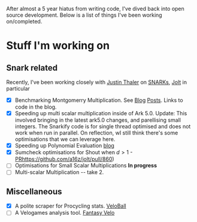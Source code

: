 After almost a 5 year hiatus from writing code, I've dived back into open source development.
Below is a list of things I've been working on/completed.

# Stuff I'm working on

## Snark related

Recently, I've been working closely with [Justin Thaler](https://people.cs.georgetown.edu/jthaler/) 
on [SNARKs](https://www.youtube.com/watch?v=tg6lKPdR_e4), [Jolt](https://github.com/a16z/jolt) in particular

+ [x] Benchmarking Montgomerry Multiplication. See [Blog](https://randomwalks.xyz/posts/mont_mult/) [Posts](https://randomwalks.xyz/publish/why-jolt-breaks.html). Links to code in the blog.
+ [x] Speeding up multi scalar multiplication inside of Ark 5.0. Update: This involved bringing in the latest ark5.0 changes, and parellising small integers. The Snarkify code is for single thread optimised and does not work when run in parallel. On reflection, wI still think there's some optimisations that we can leverage here. 
+ [x] Speeding up Polynomial Evaluation [blog](https://randomwalks.xyz/publish/fast_polynomial_evaluation.html)
+ [x] Sumcheck optimisations for Shout when $d > 1$ - [PR]()https://github.com/a16z/jolt/pull/860)
+ [ ] Optimisations for Small Scalar Multiplications **In progress**
+ [ ] Multi-scalar Multiplication -- take 2. 

## Miscellaneous

+ [x] A polite scraper for Procycling stats. [VeloBall](https://github.com/abiswas3/VeloBall)
+ [ ] A Velogames analysis tool. [Fantasy Velo]()
